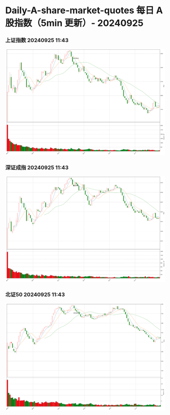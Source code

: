 
# Daily-A-share-market-quotes 每日 A 股指数（5min 更新）- 20240925

### 上证指数 20240925 11:43
![](./fig/2024/9/20240925-sh000001.png)

### 深证成指 20240925 11:43
![](./fig/2024/9/20240925-sz399001.png)

### 北证50 20240925 11:43
![](./fig/2024/9/20240925-bj899050.png)
